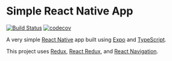# Simple React Native App

[![Build Status](https://travis-ci.org/soroushj/simple-react-native-app.svg?branch=master)](https://travis-ci.org/soroushj/simple-react-native-app)
[![codecov](https://codecov.io/gh/soroushj/simple-react-native-app/branch/master/graph/badge.svg)](https://codecov.io/gh/soroushj/simple-react-native-app)

A very simple [React Native](https://facebook.github.io/react-native/) app built using [Expo](https://expo.io/) and [TypeScript](https://www.typescriptlang.org/).

This project uses [Redux](https://redux.js.org/), [React Redux](https://react-redux.js.org/), and [React Navigation](https://reactnavigation.org/).
